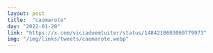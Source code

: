 ```yaml
---
layout: post
title:  "caomarote"
day: "2022-01-20"
link: "https://x.com/viciadoemtuiter/status/1484210603069779973"
img: "/img/links/tweets/caomarote.webp"
---
```

